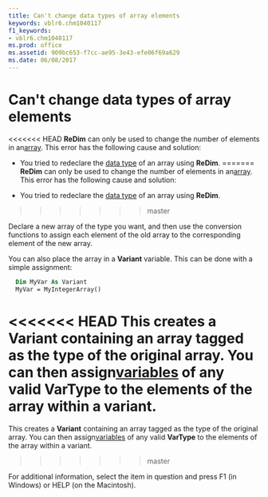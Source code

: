 ```yaml
---
title: Can't change data types of array elements
keywords: vblr6.chm1040117
f1_keywords:
- vblr6.chm1040117
ms.prod: office
ms.assetid: 909bc653-f7cc-ae95-3e43-efe06f69a629
ms.date: 06/08/2017
---
```



# Can't change data types of array elements

<<<<<<< HEAD
**ReDim** can only be used to change the number of elements in an[array](../../Glossary/vbe-glossary.md). This error has the following cause and solution:

- You tried to redeclare the [data type](../../Glossary/vbe-glossary.md) of an array using **ReDim**.
=======
**ReDim** can only be used to change the number of elements in an[array](../../Glossary/vbe-glossary.md#array). This error has the following cause and solution:

- You tried to redeclare the [data type](../../Glossary/vbe-glossary.md#data-type) of an array using **ReDim**.
>>>>>>> master
    
  Declare a new array of the type you want, and then use the conversion functions to assign each element of the old array to the corresponding element of the new array.
    
  You can also place the array in a **Variant** variable. This can be done with a simple assignment:
    
  ```vb
    Dim MyVar As Variant 
    MyVar = MyIntegerArray() 

  ```

<<<<<<< HEAD
 This creates a **Variant** containing an array tagged as the type of the original array. You can then assign[variables](../../Glossary/vbe-glossary.md) of any valid **VarType** to the elements of the array within a variant.
=======
 This creates a **Variant** containing an array tagged as the type of the original array. You can then assign[variables](../../Glossary/vbe-glossary.md#variable) of any valid **VarType** to the elements of the array within a variant.
>>>>>>> master
    

For additional information, select the item in question and press F1 (in Windows) or HELP (on the Macintosh).

